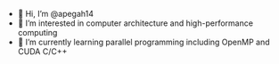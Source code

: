 - 👋 Hi, I’m @apegah14
- 👀 I’m interested in computer architecture and high-performance computing
- 🌱 I’m currently learning parallel programming including OpenMP and CUDA C/C++


<!---
apegah14/apegah14 is a ✨ special ✨ repository because its `README.md` (this file) appears on your GitHub profile.
You can click the Preview link to take a look at your changes.
--->
